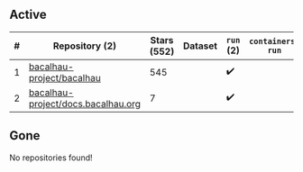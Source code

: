 ## Active
| # | Repository (2) | Stars (552) | Dataset | `run` (2) | `containers-run` |
| --- | --- | --- | --- | --- | --- |
| 1 | [bacalhau-project/bacalhau](https://github.com/bacalhau-project/bacalhau) | 545 |  | :heavy_check_mark: |  |
| 2 | [bacalhau-project/docs.bacalhau.org](https://github.com/bacalhau-project/docs.bacalhau.org) | 7 |  | :heavy_check_mark: |  |

## Gone
No repositories found!
